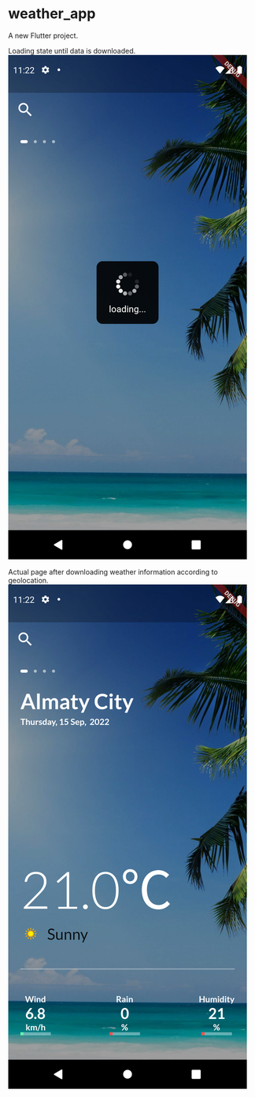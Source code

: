 # weather_app

A new Flutter project.

Loading state until data is downloaded.
![](https://github.com/whoismiras/Flutter_WeatherApp/blob/main/Screenshot_1.png)

Actual page after downloading weather information according to geolocation.
![](https://github.com/whoismiras/Flutter_WeatherApp/blob/main/Screenshot_2.png)

